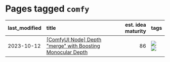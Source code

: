 # Pages tagged `comfy`

|last_modified|title|est. idea maturity|tags
|:---|:---|---:|:---|
|2023-10-12|[[ComfyUI Node] Depth "merge" with Boosting Monocular Depth](../comfy_bmd.md)|86|[![](https://img.shields.io/badge/tag-comfy-90446b)](../tags/comfy.md) [![](https://img.shields.io/badge/tag-tooling-683f3)](../tags/tooling.md)|